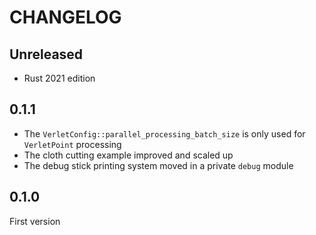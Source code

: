 # CHANGELOG

## Unreleased

- Rust 2021 edition

## 0.1.1

- The `VerletConfig::parallel_processing_batch_size` is only used for `VerletPoint` processing
- The cloth cutting example improved and scaled up
- The debug stick printing system moved in a private `debug` module

## 0.1.0

First version